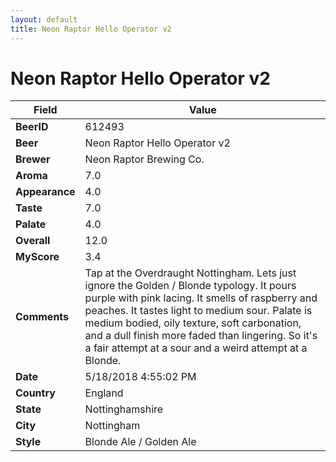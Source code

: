 ```yaml
---
layout: default
title: Neon Raptor Hello Operator v2
---
```


# Neon Raptor Hello Operator v2

| Field         | Value     |
|---------------|-----------|
| **BeerID** | 612493 |
| **Beer** | Neon Raptor Hello Operator v2 |
| **Brewer** | Neon Raptor Brewing Co. |
| **Aroma** | 7.0 |
| **Appearance** | 4.0 |
| **Taste** | 7.0 |
| **Palate** | 4.0 |
| **Overall** | 12.0 |
| **MyScore** | 3.4 |
| **Comments** | Tap at the Overdraught Nottingham. Lets just ignore the Golden / Blonde typology. It pours purple with pink lacing. It smells of raspberry and peaches. It tastes light to medium sour. Palate is medium bodied, oily texture, soft carbonation, and a dull finish more faded than lingering. So it&#39;s a fair attempt at a sour and a weird attempt at a Blonde. |
| **Date** | 5/18/2018 4:55:02 PM |
| **Country** | England |
| **State** | Nottinghamshire |
| **City** | Nottingham |
| **Style** | Blonde Ale / Golden Ale |
